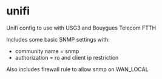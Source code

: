 # unifi
Unifi config to use with USG3 and Bouygues Telecom FTTH

Includes some basic SNMP settings with:
- community name = snmp
- authorization = ro and client ip restriction

Also includes firewall rule to allow snmp on WAN_LOCAL
